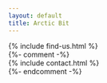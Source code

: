 ```yaml
---
layout: default
title: Arctic Bit
---
```

<div class="splash-image">
</div>

<div class="container">
    <div class="row section">
        <div class="col s12" style="min-width: 100%;">
            {% include find-us.html %}
        </div>
    </div>
    {%- comment -%} <div class="row section">
        <div class="col s12" style="min-width: 100%;">
            {% include contact.html %}
        </div>
    </div> {%- endcomment -%}
</div>